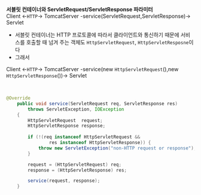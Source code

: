 **서블릿 컨테이너와 ServletRequest/ServletResponse 파라미터**<br>
Client <-`HTTP`-> TomcatServer -service(ServletRequest,ServletResponse)-> Servlet

- 서블릿 컨테이너는 HTTP 프로토콜에 따라서 클라이언트와 통신하기 때문에 서비스를 호출할 때 넘겨 주는 객체도 `HttpServletRequest`, `HttpServletResposne`이다
- 그래서

Client <-`HTTP`-> TomcatServer -service(new `HttpServletRequest`(),new `HttpServletResponse`())-> Servlet

<br>

```java
@Override
    public void service(ServletRequest req, ServletResponse res)
        throws ServletException, IOException
    {
        HttpServletRequest  request;
        HttpServletResponse response;
        
        if (!(req instanceof HttpServletRequest &&
                res instanceof HttpServletResponse)) {
            throw new ServletException("non-HTTP request or response");
        }

        request = (HttpServletRequest) req;
        response = (HttpServletResponse) res;

        service(request, response);
    }
```

<br>
